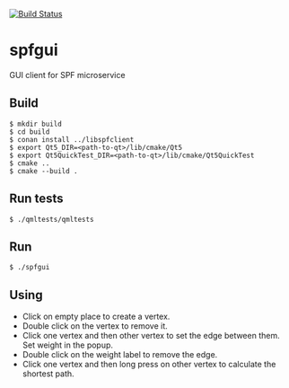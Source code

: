 [![Build Status](https://travis-ci.com/bonewell/spfgui.svg?branch=master)](https://travis-ci.com/bonewell/spfgui)

# spfgui
GUI client for SPF microservice

## Build
```Shell
$ mkdir build
$ cd build
$ conan install ../libspfclient
$ export Qt5_DIR=<path-to-qt>/lib/cmake/Qt5
$ export Qt5QuickTest_DIR=<path-to-qt>/lib/cmake/Qt5QuickTest
$ cmake ..
$ cmake --build .
```

## Run tests
```Shell
$ ./qmltests/qmltests
```

## Run
```Shell
$ ./spfgui
```

## Using
- Click on empty place to create a vertex.
- Double click on the vertex to remove it.
- Click one vertex and then other vertex to set the edge between them. Set weight in the popup.
- Double click on the weight label to remove the edge.
- Click one vertex and then long press on other vertex to calculate the shortest path.
